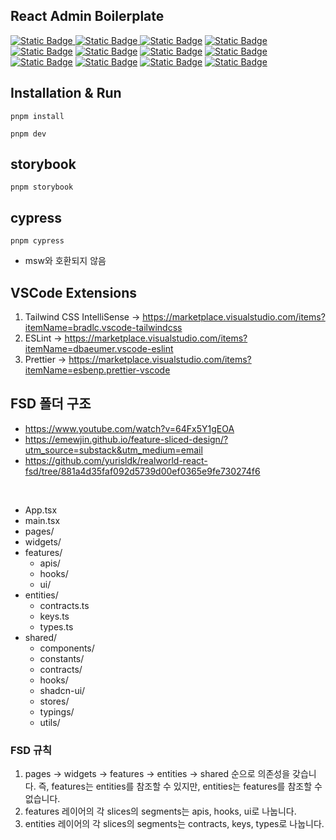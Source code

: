 ## React Admin Boilerplate

[![Static Badge](https://img.shields.io/badge/react-61DAFB?style=for-the-badge&logo=react&logoColor=white)
![Static Badge](https://img.shields.io/badge/vite-646CFF?style=for-the-badge&logo=vite&logoColor=white)
![Static Badge](https://img.shields.io/badge/swc-FCB075?style=for-the-badge&logo=swc&logoColor=white)](https://github.com/vitejs/vite-plugin-react-swc)
[![Static Badge](https://img.shields.io/badge/tailwindcss-38B2AC?style=for-the-badge&logo=tailwind-css&logoColor=white)
![Static Badge](https://img.shields.io/badge/shadcn--ui-000000?style=for-the-badge&logo=shadcn/ui&logoColor=white)](https://ui.shadcn.com/docs/installation/vite)
[![Static Badge](https://img.shields.io/badge/react--query-FF4154?style=for-the-badge&logo=react-query&logoColor=white)](https://tanstack.com/query/latest/docs/framework/react/overview)
[![Static Badge](https://img.shields.io/badge/zustand-000000?style=for-the-badge&logo=zustand&logoColor=white)](https://github.com/pmndrs/zustand)
[![Static Badge](https://img.shields.io/badge/msw-FF6A33?style=for-the-badge&logo=msw&logoColor=white)](https://mswjs.io)
[![Static Badge](https://img.shields.io/badge/react--hook--form-EC5990?style=for-the-badge&logo=react-hook-form&logoColor=white)](https://react-hook-form.com)
[![Static Badge](https://img.shields.io/badge/zod-3068B7?style=for-the-badge&logo=zod&logoColor=white)](https://zod.dev)
[![Static Badge](https://img.shields.io/badge/storybook-FF4785?style=for-the-badge&logo=storybook&logoColor=white)](https://storybook.js.org)
[![Static Badge](https://img.shields.io/badge/cypress-007780?style=for-the-badge&logo=cypress&logoColor=white)](https://www.cypress.io)

## Installation & Run

```shell
pnpm install

pnpm dev
```

## storybook

```shell
pnpm storybook
```

## cypress

```shell
pnpm cypress
```

- msw와 호환되지 않음

## VSCode Extensions

1. Tailwind CSS IntelliSense -> https://marketplace.visualstudio.com/items?itemName=bradlc.vscode-tailwindcss
2. ESLint -> https://marketplace.visualstudio.com/items?itemName=dbaeumer.vscode-eslint
3. Prettier -> https://marketplace.visualstudio.com/items?itemName=esbenp.prettier-vscode

## FSD 폴더 구조

- https://www.youtube.com/watch?v=64Fx5Y1gEOA
- https://emewjin.github.io/feature-sliced-design/?utm_source=substack&utm_medium=email
- https://github.com/yurisldk/realworld-react-fsd/tree/881a4d35faf092d5739d00ef0365e9fe730274f6

<br />

- App.tsx
- main.tsx
- pages/
- widgets/
- features/
  - apis/
  - hooks/
  - ui/
- entities/
  - contracts.ts
  - keys.ts
  - types.ts
- shared/
  - components/
  - constants/
  - contracts/
  - hooks/
  - shadcn-ui/
  - stores/
  - typings/
  - utils/

### FSD 규칙

1. pages -> widgets -> features -> entities -> shared 순으로 의존성을 갖습니다.
   즉, features는 entities를 참조할 수 있지만, entities는 features를 참조할 수 없습니다.
2. features 레이어의 각 slices의 segments는 apis, hooks, ui로 나눕니다.
3. entities 레이어의 각 slices의 segments는 contracts, keys, types로 나눕니다.
